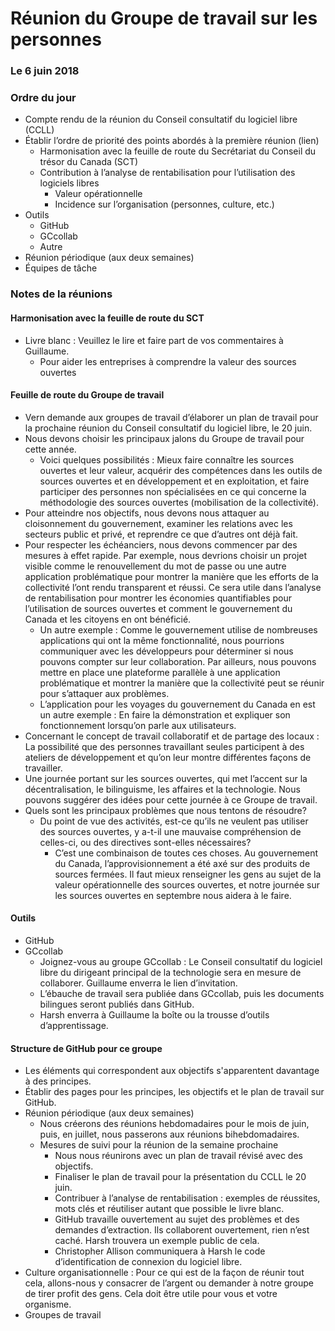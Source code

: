 # Réunion du Groupe de travail sur les personnes
### Le 6 juin 2018

### Ordre du jour
* Compte rendu de la réunion du Conseil consultatif du logiciel libre (CCLL)
* Établir l’ordre de priorité des points abordés à la première réunion (lien)
  * Harmonisation avec la feuille de route du Secrétariat du Conseil du trésor du Canada (SCT)
  * Contribution à l’analyse de rentabilisation pour l’utilisation des logiciels libres
    * Valeur opérationnelle
    * Incidence sur l’organisation (personnes, culture, etc.)
* Outils
  * GitHub
  * GCcollab
  * Autre
* Réunion périodique (aux deux semaines)
* Équipes de tâche

### Notes de la réunions

#### Harmonisation avec la feuille de route du SCT
* Livre blanc : Veuillez le lire et faire part de vos commentaires à Guillaume.
  * Pour aider les entreprises à comprendre la valeur des sources ouvertes

#### Feuille de route du Groupe de travail
* Vern demande aux groupes de travail d’élaborer un plan de travail pour la prochaine réunion du Conseil consultatif du logiciel libre, le 20 juin.
* Nous devons choisir les principaux jalons du Groupe de travail pour cette année.
  * Voici quelques possibilités : Mieux faire connaître les sources ouvertes et leur valeur, acquérir des compétences dans les outils de sources ouvertes et en développement et en exploitation, et faire participer des personnes non spécialisées en ce qui concerne la méthodologie des sources ouvertes (mobilisation de la collectivité).
* Pour atteindre nos objectifs, nous devons nous attaquer au cloisonnement du gouvernement, examiner les relations avec les secteurs public et privé, et reprendre ce que d’autres ont déjà fait.
* Pour respecter les échéanciers, nous devons commencer par des mesures à effet rapide. Par exemple, nous devrions choisir un projet visible comme le renouvellement du mot de passe ou une autre application problématique pour montrer la manière que les efforts de la collectivité l’ont rendu transparent et réussi. Ce sera utile dans l’analyse de rentabilisation pour montrer les économies quantifiables pour l’utilisation de sources ouvertes et comment le gouvernement du Canada et les citoyens en ont bénéficié.
  * Un autre exemple : Comme le gouvernement utilise de nombreuses applications qui ont la même fonctionnalité, nous pourrions communiquer avec les développeurs pour déterminer si nous pouvons compter sur leur collaboration. Par ailleurs, nous pouvons mettre en place une plateforme parallèle à une application problématique et montrer la manière que la collectivité peut se réunir pour s’attaquer aux problèmes.
  * L’application pour les voyages du gouvernement du Canada en est un autre exemple : En faire la démonstration et expliquer son fonctionnement lorsqu’on parle aux utilisateurs.
* Concernant le concept de travail collaboratif et de partage des locaux : La possibilité que des personnes travaillant seules participent à des ateliers de développement et qu’on leur montre différentes façons de travailler.
* Une journée portant sur les sources ouvertes, qui met l’accent sur la décentralisation, le bilinguisme, les affaires et la technologie. Nous pouvons suggérer des idées pour cette journée à ce Groupe de travail.
* Quels sont les principaux problèmes que nous tentons de résoudre?
  * Du point de vue des activités, est-ce qu’ils ne veulent pas utiliser des sources ouvertes, y a-t-il une mauvaise compréhension de celles-ci, ou des directives sont-elles nécessaires?
    * C’est une combinaison de toutes ces choses. Au gouvernement du Canada, l’approvisionnement a été axé sur des produits de sources fermées. Il faut mieux renseigner les gens au sujet de la valeur opérationnelle des sources ouvertes, et notre journée sur les sources ouvertes en septembre nous aidera à le faire.


#### Outils
* GitHub
* GCcollab
  * Joignez-vous au groupe GCcollab : Le Conseil consultatif du logiciel libre du dirigeant principal de la technologie sera en mesure de collaborer. Guillaume enverra le lien d’invitation.
  * L’ébauche de travail sera publiée dans GCcollab, puis les documents bilingues seront publiés dans GitHub.
  * Harsh enverra à Guillaume la boîte ou la trousse d’outils d’apprentissage.

#### Structure de GitHub pour ce groupe
* Les éléments qui correspondent aux objectifs s'apparentent davantage à des principes.
* Établir des pages pour les principes, les objectifs et le plan de travail sur GitHub.
* Réunion périodique (aux deux semaines)
  * Nous créerons des réunions hebdomadaires pour le mois de juin, puis, en juillet, nous passerons aux réunions bihebdomadaires.
  * Mesures de suivi pour la réunion de la semaine prochaine
    * Nous nous réunirons avec un plan de travail révisé avec des objectifs.
    * Finaliser le plan de travail pour la présentation du CCLL le 20 juin.
    * Contribuer à l’analyse de rentabilisation : exemples de réussites, mots clés et réutiliser autant que possible le livre blanc.
    * GitHub travaille ouvertement au sujet des problèmes et des demandes d’extraction. Ils collaborent ouvertement, rien n’est caché. Harsh trouvera un exemple public de cela.
    * Christopher Allison communiquera à Harsh le code d’identification de connexion du logiciel libre.
* Culture organisationnelle : Pour ce qui est de la façon de réunir tout cela, allons-nous y consacrer de l’argent ou demander à notre groupe de tirer profit des gens. Cela doit être utile pour vous et votre organisme.
* Groupes de travail

